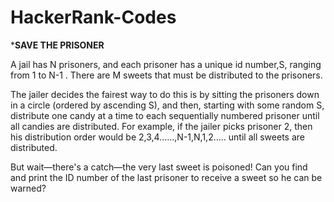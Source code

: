 # HackerRank-Codes
*******SAVE THE PRISONER******

A jail has N prisoners, and each prisoner has a unique id number,S, ranging from 1 to N-1 . There are M sweets that must be
distributed to the prisoners.

The jailer decides the fairest way to do this is by sitting the prisoners down in a circle (ordered by ascending S), and then, starting
with some random S, distribute one candy at a time to each sequentially numbered prisoner until all candies are distributed. For example, if 
the jailer picks prisoner 2, then his distribution order would be 2,3,4......,N-1,N,1,2..... until all sweets are distributed.

But wait—there's a catch—the very last sweet is poisoned! Can you find and print the ID number of the last prisoner to receive a sweet
so he can be warned?
